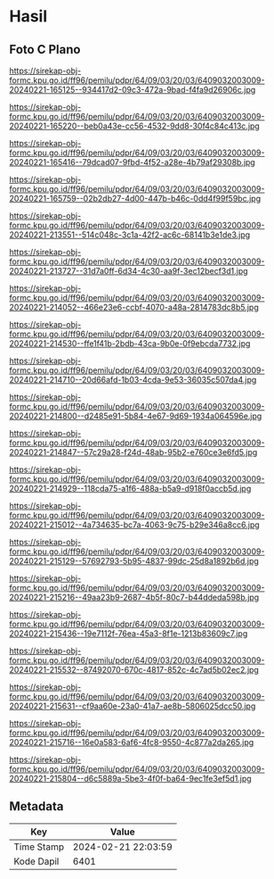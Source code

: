 # Hasil

## Foto C Plano

https://sirekap-obj-formc.kpu.go.id/ff96/pemilu/pdpr/64/09/03/20/03/6409032003009-20240221-165125--934417d2-09c3-472a-9bad-f4fa9d26906c.jpg

https://sirekap-obj-formc.kpu.go.id/ff96/pemilu/pdpr/64/09/03/20/03/6409032003009-20240221-165220--beb0a43e-cc56-4532-9dd8-30f4c84c413c.jpg

https://sirekap-obj-formc.kpu.go.id/ff96/pemilu/pdpr/64/09/03/20/03/6409032003009-20240221-165416--79dcad07-9fbd-4f52-a28e-4b79af29308b.jpg

https://sirekap-obj-formc.kpu.go.id/ff96/pemilu/pdpr/64/09/03/20/03/6409032003009-20240221-165759--02b2db27-4d00-447b-b46c-0dd4f99f59bc.jpg

https://sirekap-obj-formc.kpu.go.id/ff96/pemilu/pdpr/64/09/03/20/03/6409032003009-20240221-213551--514c048c-3c1a-42f2-ac6c-68141b3e1de3.jpg

https://sirekap-obj-formc.kpu.go.id/ff96/pemilu/pdpr/64/09/03/20/03/6409032003009-20240221-213727--31d7a0ff-6d34-4c30-aa9f-3ec12becf3d1.jpg

https://sirekap-obj-formc.kpu.go.id/ff96/pemilu/pdpr/64/09/03/20/03/6409032003009-20240221-214052--466e23e6-ccbf-4070-a48a-2814783dc8b5.jpg

https://sirekap-obj-formc.kpu.go.id/ff96/pemilu/pdpr/64/09/03/20/03/6409032003009-20240221-214530--ffe1f41b-2bdb-43ca-9b0e-0f9ebcda7732.jpg

https://sirekap-obj-formc.kpu.go.id/ff96/pemilu/pdpr/64/09/03/20/03/6409032003009-20240221-214710--20d66afd-1b03-4cda-9e53-36035c507da4.jpg

https://sirekap-obj-formc.kpu.go.id/ff96/pemilu/pdpr/64/09/03/20/03/6409032003009-20240221-214800--d2485e91-5b84-4e67-9d69-1934a064596e.jpg

https://sirekap-obj-formc.kpu.go.id/ff96/pemilu/pdpr/64/09/03/20/03/6409032003009-20240221-214847--57c29a28-f24d-48ab-95b2-e760ce3e6fd5.jpg

https://sirekap-obj-formc.kpu.go.id/ff96/pemilu/pdpr/64/09/03/20/03/6409032003009-20240221-214929--118cda75-a1f6-488a-b5a9-d918f0accb5d.jpg

https://sirekap-obj-formc.kpu.go.id/ff96/pemilu/pdpr/64/09/03/20/03/6409032003009-20240221-215012--4a734635-bc7a-4063-9c75-b29e346a8cc6.jpg

https://sirekap-obj-formc.kpu.go.id/ff96/pemilu/pdpr/64/09/03/20/03/6409032003009-20240221-215129--57692793-5b95-4837-99dc-25d8a1892b6d.jpg

https://sirekap-obj-formc.kpu.go.id/ff96/pemilu/pdpr/64/09/03/20/03/6409032003009-20240221-215216--49aa23b9-2687-4b5f-80c7-b44ddeda598b.jpg

https://sirekap-obj-formc.kpu.go.id/ff96/pemilu/pdpr/64/09/03/20/03/6409032003009-20240221-215436--19e7112f-76ea-45a3-8f1e-1213b83609c7.jpg

https://sirekap-obj-formc.kpu.go.id/ff96/pemilu/pdpr/64/09/03/20/03/6409032003009-20240221-215532--87492070-670c-4817-852c-4c7ad5b02ec2.jpg

https://sirekap-obj-formc.kpu.go.id/ff96/pemilu/pdpr/64/09/03/20/03/6409032003009-20240221-215631--cf9aa60e-23a0-41a7-ae8b-5806025dcc50.jpg

https://sirekap-obj-formc.kpu.go.id/ff96/pemilu/pdpr/64/09/03/20/03/6409032003009-20240221-215716--16e0a583-6af6-4fc8-9550-4c877a2da265.jpg

https://sirekap-obj-formc.kpu.go.id/ff96/pemilu/pdpr/64/09/03/20/03/6409032003009-20240221-215804--d6c5889a-5be3-4f0f-ba64-9ec1fe3ef5d1.jpg


## Metadata

| Key        | Value               |
| ---------- | ------------------- |
| Time Stamp | 2024-02-21 22:03:59 |
| Kode Dapil | 6401                |




